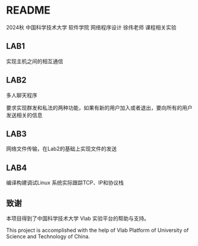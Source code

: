 # README

2024秋 中国科学技术大学 软件学院 网络程序设计 徐伟老师 课程相关实验

## LAB1
实现主机之间的相互通信

## LAB2
多人聊天程序

要求实现群发和私法的两种功能，如果有新的用户加入或者退出，要向所有的用户发送相关的信息

## LAB3
网络文件传输，在Lab2的基础上实现文件的发送

## LAB4
编译构建调试Linux 系统实际跟踪TCP、IP和协议栈

## 致谢

本项目得到了中国科学技术大学 Vlab 实验平台的帮助与支持。

This project is accomplished with the help of Vlab Platform of University of Science and Technology of China.
